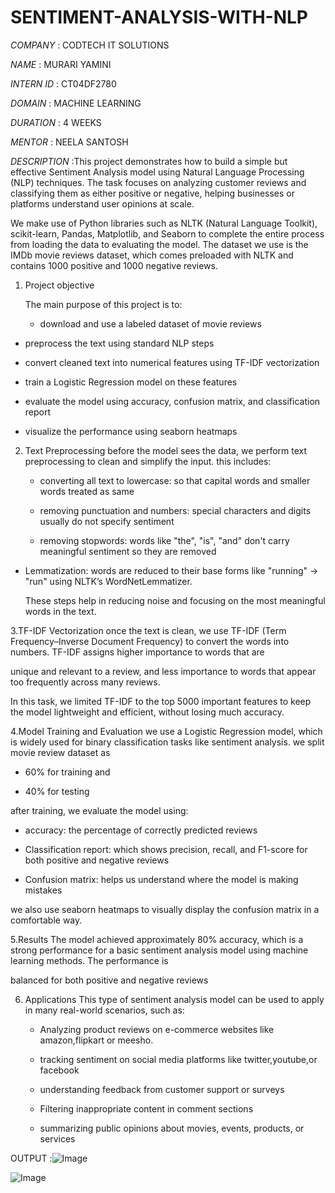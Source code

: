 # SENTIMENT-ANALYSIS-WITH-NLP

*COMPANY* : CODTECH IT SOLUTIONS

*NAME* : MURARI YAMINI

*INTERN ID* : CT04DF2780

*DOMAIN* : MACHINE LEARNING

*DURATION* : 4 WEEKS

*MENTOR* : NEELA SANTOSH

*DESCRIPTION* :This project demonstrates how to build a simple but effective Sentiment Analysis model using Natural Language Processing (NLP) techniques. The task focuses on analyzing customer reviews and classifying them as either positive or negative, helping businesses or platforms understand user opinions at scale.

We make use of Python libraries such as NLTK (Natural Language Toolkit), scikit-learn, Pandas, Matplotlib, and Seaborn to complete the entire process from loading the data to evaluating the model. The dataset we use is the IMDb movie reviews dataset, which comes preloaded with NLTK and contains 1000 positive and 1000 negative reviews. 

1. Project objective  

    The main purpose of this project is to:

   - download and use a labeled dataset of movie reviews

  - preprocess the text using standard NLP steps

  - convert cleaned text into numerical features using TF-IDF vectorization

  - train a Logistic Regression model on these features

   - evaluate the model using accuracy, confusion matrix, and classification report

   - visualize the performance using seaborn heatmaps

2. Text Preprocessing
    before the model sees the data, we perform text preprocessing to clean and simplify the input. this includes:

    - converting all text to lowercase: so that capital words and smaller words treated as same

    - removing punctuation and numbers: special characters and digits usually do not specify sentiment

    - removing stopwords: words like "the", "is", "and" don't carry meaningful sentiment so they are removed

- Lemmatization: words are reduced to their base forms like "running" → "run" using NLTK’s WordNetLemmatizer.

   These steps help in reducing noise and focusing on the most meaningful words in the text.

3.TF-IDF Vectorization
   once the text is clean, we use TF-IDF (Term Frequency–Inverse Document Frequency) to convert the words into numbers. TF-IDF assigns higher importance to words that are     
   
   unique and relevant to a review, and less importance to words that appear too frequently across many reviews.

   In this task, we limited TF-IDF to the top 5000 important features to keep the model lightweight and efficient, without losing much accuracy.

4.Model Training and Evaluation
   we use a Logistic Regression model, which is widely used for binary classification tasks like sentiment analysis. we split movie review dataset as

  - 60% for training and

  - 40% for testing

   after training, we evaluate the model using:

   - accuracy: the percentage of correctly predicted reviews

   - Classification report: which shows precision, recall, and F1-score for both positive and negative reviews

   - Confusion matrix: helps us understand where the model is making mistakes

   we also use seaborn heatmaps to visually display the confusion matrix in a comfortable way.

5.Results
   The model achieved approximately 80% accuracy, which is a strong performance for a basic sentiment analysis model using machine learning methods. The performance is   
   
   balanced for both positive and negative reviews

6. Applications
    This type of sentiment analysis model can be used to apply in many real-world scenarios, such as:

    - Analyzing product reviews on e-commerce websites like amazon,flipkart or meesho.

    - tracking sentiment on social media platforms like twitter,youtube,or facebook

     - understanding feedback from customer support or surveys

     - Filtering  inappropriate content in comment sections

     - summarizing public opinions about movies, events, products, or services

OUTPUT :![Image](https://github.com/user-attachments/assets/8f2b647a-8666-4335-9f9e-b671e1e5454c)

![Image](https://github.com/user-attachments/assets/c116a5fa-48d5-4625-acf0-efdefed3c3c4)
